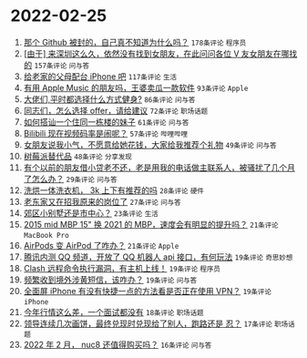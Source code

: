 # 2022-02-25

1. [那个 Github 被封的，自己真不知道为什么吗？](https://www.v2ex.com/t/836360) `178条评论` `程序员`
1. [[由于] 来深圳这么久，依然没有找到女朋友，在此问问各位 V 友女朋友在哪找的](https://www.v2ex.com/t/836301) `157条评论` `问与答`
1. [给老家的父母配台 iPhone 吧](https://www.v2ex.com/t/836317) `117条评论` `生活`
1. [有用 Apple Music 的朋友吗，王婆卖瓜一款软件](https://www.v2ex.com/t/836309) `93条评论` `Apple`
1. [大佬们,平时都选择什么方式健身?](https://www.v2ex.com/t/836306) `86条评论` `问与答`
1. [同志们，怎么选择 offer，请给建议](https://www.v2ex.com/t/836300) `72条评论` `职场话题`
1. [如何搭讪一个住同一栋楼的妹子](https://www.v2ex.com/t/836332) `61条评论` `问与答`
1. [Bilibili 现在视频码率是闹呢？](https://www.v2ex.com/t/836308) `57条评论` `哔哩哔哩`
1. [女朋友说我小气，不愿意给她花钱，大家给我推荐个礼物](https://www.v2ex.com/t/836323) `49条评论` `问与答`
1. [树莓派替代品](https://www.v2ex.com/t/836327) `48条评论` `分享发现`
1. [有个以前的朋友借小贷老不还，老是用我的电话做主联系人，被骚扰了几个月了怎么办？](https://www.v2ex.com/t/836311) `29条评论` `问与答`
1. [洗烘一体洗衣机， 3k 上下有推荐的吗](https://www.v2ex.com/t/836410) `28条评论` `硬件`
1. [老东家又在招我原来的岗位了](https://www.v2ex.com/t/836304) `27条评论` `问与答`
1. [郊区小别墅还是市中心？](https://www.v2ex.com/t/836358) `23条评论` `生活`
1. [2015 mid MBP 15" 换 2021 的 MBP，速度会有明显的提升吗？](https://www.v2ex.com/t/836436) `21条评论` `MacBook Pro`
1. [AirPods 变 AirPod 了咋办？](https://www.v2ex.com/t/836292) `21条评论` `Apple`
1. [腾讯内测 QQ 频道，开放了 QQ 机器人 api 接口，有何玩法](https://www.v2ex.com/t/836445) `19条评论` `奇思妙想`
1. [Clash 远程命令执行漏洞，有主机上线！](https://www.v2ex.com/t/836433) `19条评论` `程序员`
1. [频繁收到境外涉黄短信，该咋办？](https://www.v2ex.com/t/836428) `19条评论` `问与答`
1. [全面屏 iPhone 有没有快捷一点的方法看是否正在使用 VPN？](https://www.v2ex.com/t/836367) `19条评论` `iPhone`
1. [今年行情这么差，一个面试都没有](https://www.v2ex.com/t/836389) `18条评论` `职场话题`
1. [领导连续几次画饼，最终兑现时兑现给了别人，跑路还是 忍？](https://www.v2ex.com/t/836400) `17条评论` `职场话题`
1. [2022 年 2 月， nuc8 还值得购买吗？](https://www.v2ex.com/t/836469) `16条评论` `问与答`
